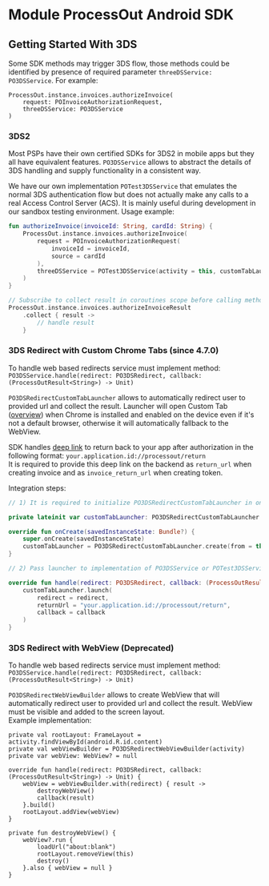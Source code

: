 # Module ProcessOut Android SDK

## Getting Started With 3DS

Some SDK methods may trigger 3DS flow, those methods could be identified by presence of required
parameter `threeDSService: PO3DSService`. For example:
```
ProcessOut.instance.invoices.authorizeInvoice(
    request: POInvoiceAuthorizationRequest,
    threeDSService: PO3DSService
)
```

### 3DS2

Most PSPs have their own certified SDKs for 3DS2 in mobile apps but they all have equivalent features.
`PO3DSService` allows to abstract the details of 3DS handling and supply functionality in a consistent way.

We have our own implementation `POTest3DSService` that emulates the normal 3DS authentication flow
but does not actually make any calls to a real Access Control Server (ACS).
It is mainly useful during development in our sandbox testing environment.
Usage example:
```kotlin
fun authorizeInvoice(invoiceId: String, cardId: String) {
    ProcessOut.instance.invoices.authorizeInvoice(
        request = POInvoiceAuthorizationRequest(
            invoiceId = invoiceId,
            source = cardId
        ),
        threeDSService = POTest3DSService(activity = this, customTabLauncher = null)
    )
}

// Subscribe to collect result in coroutines scope before calling method.
ProcessOut.instance.invoices.authorizeInvoiceResult
    .collect { result ->
        // handle result
    }
```

### 3DS Redirect with Custom Chrome Tabs (since 4.7.0)

To handle web based redirects service must implement method:\
`PO3DSService.handle(redirect: PO3DSRedirect, callback: (ProcessOutResult<String>) -> Unit)`

`PO3DSRedirectCustomTabLauncher` allows to automatically redirect user to provided url and collect the result.
Launcher will open Custom Tab ([overview](https://developer.chrome.com/docs/android/custom-tabs/)) when Chrome
is installed and enabled on the device even if it's not a default browser,
otherwise it will automatically fallback to the WebView.

SDK handles [deep link](https://developer.android.com/training/app-links#deep-links) to return back to your app after authorization
in the following format: `your.application.id://processout/return`\
It is required to provide this deep link on the backend as `return_url` when creating invoice and as `invoice_return_url` when creating token.

Integration steps:
```kotlin
// 1) It is required to initialize PO3DSRedirectCustomTabLauncher in onCreate() method of Activity or Fragment.

private lateinit var customTabLauncher: PO3DSRedirectCustomTabLauncher

override fun onCreate(savedInstanceState: Bundle?) {
    super.onCreate(savedInstanceState)
    customTabLauncher = PO3DSRedirectCustomTabLauncher.create(from = this)
}

// 2) Pass launcher to implementation of PO3DSService or POTest3DSService and handle redirect.

override fun handle(redirect: PO3DSRedirect, callback: (ProcessOutResult<String>) -> Unit) {
    customTabLauncher.launch(
        redirect = redirect,
        returnUrl = "your.application.id://processout/return",
        callback = callback
    )
}
```

### 3DS Redirect with WebView (Deprecated)

To handle web based redirects service must implement method:\
`PO3DSService.handle(redirect: PO3DSRedirect, callback: (ProcessOutResult<String>) -> Unit)`

`PO3DSRedirectWebViewBuilder` allows to create WebView that will automatically redirect user to provided url and collect
the result. WebView must be visible and added to the screen layout.\
Example implementation:
```
private val rootLayout: FrameLayout = activity.findViewById(android.R.id.content)
private val webViewBuilder = PO3DSRedirectWebViewBuilder(activity)
private var webView: WebView? = null

override fun handle(redirect: PO3DSRedirect, callback: (ProcessOutResult<String>) -> Unit) {
    webView = webViewBuilder.with(redirect) { result ->
        destroyWebView()
        callback(result)
    }.build()
    rootLayout.addView(webView)
}

private fun destroyWebView() {
    webView?.run {
        loadUrl("about:blank")
        rootLayout.removeView(this)
        destroy()
    }.also { webView = null }
}
```
